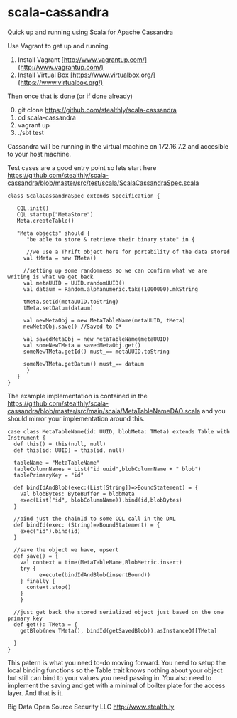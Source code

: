 scala-cassandra
===============

Quick up and running using Scala for Apache Cassandra

Use Vagrant to get up and running.

1) Install Vagrant [http://www.vagrantup.com/](http://www.vagrantup.com/)  
2) Install Virtual Box [https://www.virtualbox.org/](https://www.virtualbox.org/)  

Then once that is done (or if done already)

0) git clone https://github.com/stealthly/scala-cassandra  
1) cd scala-cassandra  
2) vagrant up  
3) ./sbt test  

Cassandra will be running in the virtual machine on 172.16.7.2 and accesible to your host machine.

Test cases are a good entry point so lets start here https://github.com/stealthly/scala-cassandra/blob/master/src/test/scala/ScalaCassandraSpec.scala

	class ScalaCassandraSpec extends Specification {

	   CQL.init()
	   CQL.startup("MetaStore")
	   Meta.createTable()

	   "Meta objects" should {
	      "be able to store & retrieve their binary state" in {

          //we use a Thrift object here for portability of the data stored
         val tMeta = new TMeta() 

         //setting up some randomness so we can confirm what we are writing is what we get back
         val metaUUID = UUID.randomUUID() 
         val dataum = Random.alphanumeric.take(1000000).mkString
         
         tMeta.setId(metaUUID.toString)
         tMeta.setDatum(dataum)

         val newMetaObj = new MetaTableName(metaUUID, tMeta)
         newMetaObj.save() //Saved to C*

         val savedMetaObj = new MetaTableName(metaUUID)
         val someNewTMeta = savedMetaObj.get()
         someNewTMeta.getId() must_== metaUUID.toString

         someNewTMeta.getDatum() must_== dataum
	      }
	   }
	}

The example implementation is contained in the https://github.com/stealthly/scala-cassandra/blob/master/src/main/scala/MetaTableNameDAO.scala and you should mirror your implementation around this.

	case class MetaTableName(id: UUID, blobMeta: TMeta) extends Table with Instrument {
	  def this() = this(null, null)
	  def this(id: UUID) = this(id, null)

	  tableName = "MetaTableName"
	  tableColumnNames = List("id uuid",blobColumnName + " blob")
	  tablePrimaryKey = "id"

	  def bindIdAndBlob(exec:(List[String])=>BoundStatement) = {
	    val blobBytes: ByteBuffer = blobMeta 
	    exec(List("id", blobColumnName)).bind(id,blobBytes)
	  }

	  //bind just the chainId to some CQL call in the DAL
	  def bindId(exec: (String)=>BoundStatement) = {
	    exec("id").bind(id)
	  }

	  //save the object we have, upsert
	  def save() = {
	    val context = time(MetaTableName,BlobMetric.insert)
	    try {
			  execute(bindIdAndBlob(insertBound))
	    } finally {
	      context.stop()
	    }
		}

	  //just get back the stored serialized object just based on the one primary key
	  def get(): TMeta = {     
	    getBlob(new TMeta(), bindId(getSavedBlob)).asInstanceOf[TMeta]
	    
	  }  
	}

This patern is what you need to-do moving forward.  You need to setup the local binding functions so the Table trait knows nothing about your object but still can bind to your values you need passing in.  You also need to implement the saving and get with a minimal of boilter plate for the access layer.  And that is it.

Big Data Open Source Security LLC
http://www.stealth.ly
